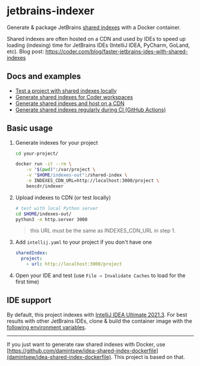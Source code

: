 # jetbrains-indexer

Generate & package JetBrains [shared indexes](https://www.jetbrains.com/help/idea/shared-indexes.html) with a Docker container.

Shared indexes are often hosted on a CDN and used by IDEs to speed up loading (indexing) time for JetBrains IDEs (IntelliJ IDEA, PyCharm, GoLand, etc). Blog post: <https://coder.com/blog/faster-jetbrains-ides-with-shared-indexes>

## Docs and examples

- [Test a project with shared indexes locally](./docs/filesystem.md)
- [Generate shared indexes for Coder workspaces](./docs/coder.md)
- [Generate shared indexes and host on a CDN](./docs/cdn.md)
- [Generate shared indexes regularly during CI (GitHub Actions)](./docs/ci.md)

## Basic usage

1.  Generate indexes for your project

    ```sh
    cd your-project/

    docker run -it --rm \
        -v "$(pwd)":/var/project \
        -v "$HOME/indexes-out":/shared-index \
        -e INDEXES_CDN_URL=http://localhost:3000/project \
        bencdr/indexer
    ```

1.  Upload indexes to CDN (or test locally)

    ```sh
    # test with local Python server
    cd $HOME/indexes-out/
    python3 -m http.server 3000
    ```

    > this URL must be the same as INDEXES_CDN_URL in step 1.

1.  Add `intellij.yaml` to your project if you don't have one

    ```yaml
    sharedIndex:
      project:
        - url: http://localhost:3000/project
    ```

1.  Open your IDE and test (use `File → Invalidate Caches` to load for the first time)

## IDE support

By default, this project indexes with [IntelliJ IDEA Ultimate 2021.3](https://www.jetbrains.com/idea/). For best results with other JetBrains IDEs,
clone & build the container image with the [following environment variables](https://github.com/bpmct/indexer/blob/master/Dockerfile#L6-L9).

---

If you just want to generate raw shared indexes with Docker, use [https://github.com/damintsew/idea-shared-index-dockerfile](damintsew/idea-shared-index-dockerfile). This project is based on that.
